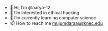 - 👋 Hi, I’m @aarya-12
- 👀 I’m interested in ethical hacking
- 🌱 I’m currently learning computer science
- 📫 How to reach me mujumdaraa@rknec.edu

<!---
aarya-12/aarya-12 is a ✨ special ✨ repository because its `README.md` (this file) appears on your GitHub profile.
You can click the Preview link to take a look at your changes.
--->
